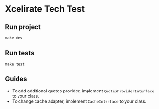 # Xcelirate Tech Test 

## Run project
```make dev```

## Run tests
```make test```

## Guides
- To add additional quotes provider, implement `QuotesProviderInterface` to your class. 
- To change cache adapter, implement `CacheInterface` to your class. 
